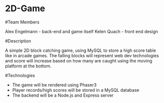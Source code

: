 # 2D-Game

#Team Members

Alex Engelmann - back-end and game itself
Kelen Quach - front end design

#Description

A simple 2D block catching game, using MySQL to store a high score table like in arcade games.  The falling blocks will represent web dev technologies and score will increase based on how many are caught using the moving platform at the bottom.

#Technologies

* The game will be rendered using Phaser3 
* Player records/high scores will be stored in a MySQL database
* The backend will be a Node.js and Express server




